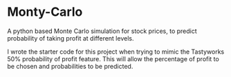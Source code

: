 # Monty-Carlo
A python based Monte Carlo simulation for stock prices, to predict probability of taking profit at different levels.


I wrote the starter code for this project when trying to mimic the Tastyworks 50% probability of profit feature. This will allow the percentage of profit to be chosen and probabilities to be predicted.
